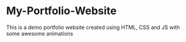 # My-Portfolio-Website
This is a demo portfolio website created using HTML, CSS and JS with some awesome animations
